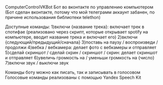 ComputerControlVKBot
Бот во вконтакте по управлению компьютером (Бот сделан вконтакте, потому что мой телеграмм аккаунт забанен, по причине использования библиотеки telethon)

Доступные команды:
1)включи {название трека}: включает трек в спотифае (реализовано через скрипт, которые открывает spotify на компьютере, вводит название трека и включает его)
2)включи {следующий/предыдущий/сначала}
3)поставь на паузу / воспроизведи / продолжи
4)вебка / вебкамера: делает фото с вебкамеры и отправляет
5)сделай скриншот / сделай скрин / скриншот / скрин: делает скриншот и отправляет
6)увеличь громкость на / уменьши громкость на {число}
7)включи звук / выключи звук

Команды боту можно как писать, так и записывать в голосовом
Голосовые команды реализованы с помощью Yandex Speech Kit
